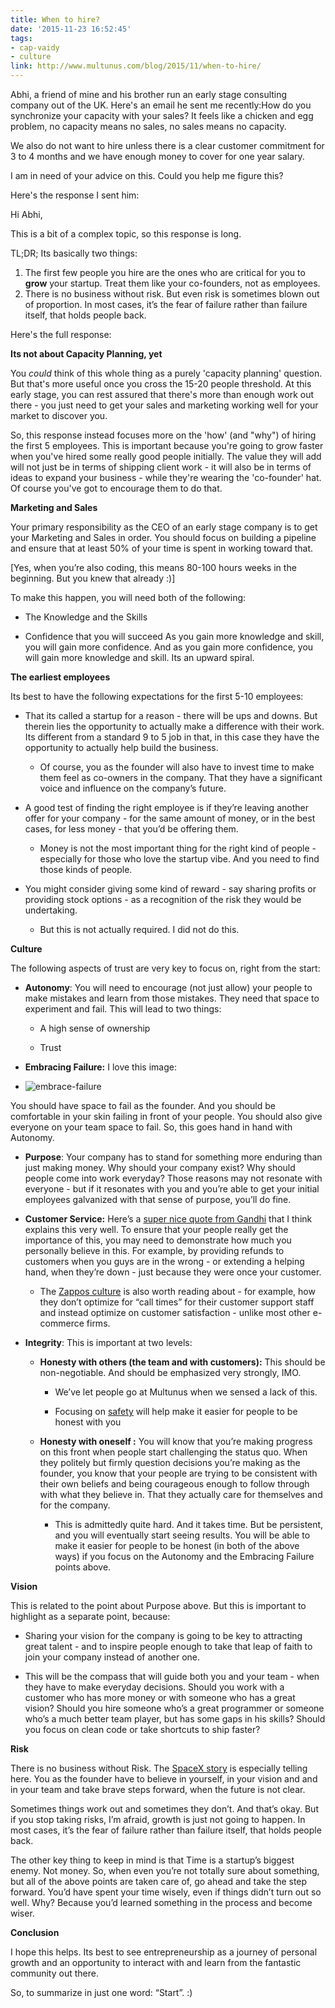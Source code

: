 ```yaml
---
title: When to hire?
date: '2015-11-23 16:52:45'
tags:
- cap-vaidy
- culture
link: http://www.multunus.com/blog/2015/11/when-to-hire/
---
```


Abhi, a friend of mine and his brother run an early stage consulting company out of the UK. Here's an email he sent me recently:How do you synchronize your capacity with your sales? It feels like a chicken and egg problem, no capacity means no sales, no sales means no capacity.

We also do not want to hire unless there is a clear customer commitment for 3 to 4 months and we have enough money to cover for one year salary.


I am in need of your advice on this. Could you help me figure this?

Here's the response I sent him:


Hi Abhi,

This is a bit of a complex topic, so this response is long.

TL;DR; Its basically two things:

1. The first few people you hire are the ones who are critical for you to 
**grow** your startup. Treat them like your co-founders, not as employees.
2. There is no business without risk. But even risk is sometimes blown out of proportion. In most cases, it’s the fear of failure rather than failure itself, that holds people back.

Here's the full response:


**Its not about Capacity Planning, yet**


You *could* think of this whole thing as a purely 'capacity planning' question. But that's more useful once you cross the 15-20 people threshold. At this early stage, you can rest assured that there's more than enough work out there - you just need to get your sales and marketing working well for your market to discover you.

So, this response instead focuses more on the 'how' (and "why") of hiring the first 5 employees. This is important because you're going to grow faster when you've hired some really good people initially. The value they will add will not just be in terms of shipping client work - it will also be in terms of ideas to expand your business - while they're wearing the 'co-founder' hat. Of course you've got to encourage them to do that.


**Marketing and Sales**


Your primary responsibility as the CEO of an early stage company is to get your Marketing and Sales in order. You should focus on building a pipeline and ensure that at least 50% of your time is spent in working toward that.

[Yes, when you’re also coding, this means 80-100 hours weeks in the beginning. But you knew that already :)]

To make this happen, you will need both of the following:

* The Knowledge and the Skills

	
* Confidence that you will succeed
As you gain more knowledge and skill, you will gain more confidence. And as you gain more confidence, you will gain more knowledge and skill. Its an upward spiral.


**The earliest employees**


Its best to have the following expectations for the first 5-10 employees:

* That its called a startup for a reason - there will be ups and downs. But therein lies the opportunity to actually make a difference with their work. Its different from a standard 9 to 5 job in that, in this case they have the opportunity to actually help build the business.

   * Of course, you as the founder will also have to invest time to make them feel as co-owners in the company. That they have a significant voice and influence on the company’s future.

	
* A good test of finding the right employee is if they’re leaving another offer for your company - for the same amount of money, or in the best cases, for less money - that you’d be offering them.

   * Money is not the most important thing for the right kind of people - especially for those who love the startup vibe. And you need to find those kinds of people.

	
* You might consider giving some kind of reward - say sharing profits or providing stock options - as a recognition of the risk they would be undertaking.

   * But this is not actually required. I did not do this.

**Culture**


The following aspects of trust are very key to focus on, right from the start:

* **Autonomy**: You will need to encourage (not just allow) your people to make mistakes and learn from those mistakes. They need that space to experiment and fail. This will lead to two things:

  * A high sense of ownership

	
  * Trust

	
* **Embracing Failure:** I love this image:

	
* ![embrace-failure](https://s3.amazonaws.com/next.multunus.com/wp-content/uploads/2015/11/4cd7af25c08a9c243dd175386cf6966f.jpg)

You should have space to fail as the founder. And you should be comfortable in your skin failing in front of your people. You should also give everyone on your team space to fail. So, this goes hand in hand with Autonomy.

	
* **Purpose**: Your company has to stand for something more enduring than just making money. Why should your company exist? Why should people come into work everyday? Those reasons may not resonate with everyone - but if it resonates with you and you’re able to get your initial employees galvanized with that sense of purpose, you’ll do fine.

	
* **Customer Service:** Here’s a [super nice quote from Gandhi](http://wefirstbranding.com/wp-content/uploads/2012/06/20110508-1044301.jpg) that I think explains this very well. To ensure that your people really get the importance of this, you may need to demonstrate how much you personally believe in this. For example, by providing refunds to customers when you guys are in the wrong - or extending a helping hand, when they’re down - just because they were once your customer.

  * The [Zappos culture](https://hbr.org07/four-lessons-on-culture-and-cu/) is also worth reading about - for example, how they don’t optimize for “call times” for their customer support staff and instead optimize on customer satisfaction - unlike most other e-commerce firms.

	
* **Integrity**: This is important at two levels:

  * **Honesty with others (the team and with customers):**
 This should be non-negotiable. And should be emphasized very strongly, IMO.
 
    * We’ve let people go at Multunus when we sensed a lack of this.

	
    * Focusing on [safety](http://personalmba.com/safety/) will help make it easier for people to be honest with you

	
  * **Honesty with oneself :**
 You will know that you’re making progress on this front when people start challenging the status quo. When they politely but firmly question decisions you’re making as the founder, you know that your people are trying to be consistent with their own beliefs and being courageous enough to follow through with what they believe in. That they actually care for themselves and for the company.

    * This is admittedly quite hard. And it takes time. But be persistent, and you will eventually start seeing results.
You will be able to make it easier for people to be honest (in both of the above ways) if you focus on the Autonomy and the Embracing Failure points above.


**Vision**


This is related to the point about Purpose above. But this is important to highlight as a separate point, because:
 
  * Sharing your vision for the company is going to be key to attracting great talent - and to inspire people enough to take that leap of faith to join your company instead of another one.

	
  * This will be the compass that will guide both you and your team - when they have to make everyday decisions. 
Should you work with a customer who has more money or with someone who has a great vision? Should you hire someone who’s a great programmer or someone who’s a much better team player, but has some gaps in his skills? Should you focus on clean code or take shortcuts to ship faster?

**Risk**


There is no business without Risk. The [SpaceX story](https://www.youtube.com/watch?v=bwZyyAxkqQc&feature=youtu.be&t=3m33s) is especially telling here. You as the founder have to believe in yourself, in your vision and and in your team and take brave steps forward, when the future is not clear.

Sometimes things work out and sometimes they don’t. And that’s okay. But if you stop taking risks, I’m afraid, growth is just not going to happen. In most cases, it’s the fear of failure rather than failure itself, that holds people back.

The other key thing to keep in mind is that Time is a startup’s biggest enemy. Not money. So, when even you’re not totally sure about something, but all of the above points are taken care of, go ahead and take the step forward. You’d have spent your time wisely, even if things didn’t turn out so well. Why? Because you’d learned something in the process and become wiser.


**Conclusion**


I hope this helps. Its best to see entrepreneurship as a journey of personal growth and an opportunity to interact with and learn from the fantastic community out there.

So, to summarize in just one word: “Start”. :)
